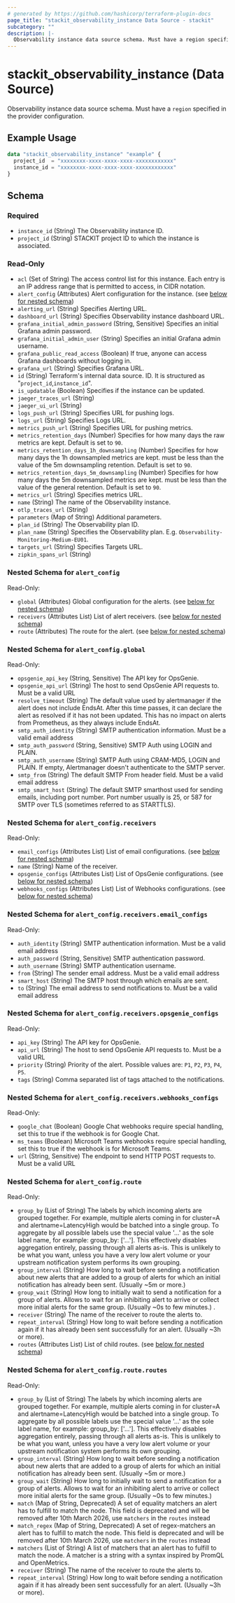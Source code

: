 ```yaml
---
# generated by https://github.com/hashicorp/terraform-plugin-docs
page_title: "stackit_observability_instance Data Source - stackit"
subcategory: ""
description: |-
  Observability instance data source schema. Must have a region specified in the provider configuration.
---
```


# stackit_observability_instance (Data Source)

Observability instance data source schema. Must have a `region` specified in the provider configuration.

## Example Usage

```terraform
data "stackit_observability_instance" "example" {
  project_id  = "xxxxxxxx-xxxx-xxxx-xxxx-xxxxxxxxxxxx"
  instance_id = "xxxxxxxx-xxxx-xxxx-xxxx-xxxxxxxxxxxx"
}
```

<!-- schema generated by tfplugindocs -->
## Schema

### Required

- `instance_id` (String) The Observability instance ID.
- `project_id` (String) STACKIT project ID to which the instance is associated.

### Read-Only

- `acl` (Set of String) The access control list for this instance. Each entry is an IP address range that is permitted to access, in CIDR notation.
- `alert_config` (Attributes) Alert configuration for the instance. (see [below for nested schema](#nestedatt--alert_config))
- `alerting_url` (String) Specifies Alerting URL.
- `dashboard_url` (String) Specifies Observability instance dashboard URL.
- `grafana_initial_admin_password` (String, Sensitive) Specifies an initial Grafana admin password.
- `grafana_initial_admin_user` (String) Specifies an initial Grafana admin username.
- `grafana_public_read_access` (Boolean) If true, anyone can access Grafana dashboards without logging in.
- `grafana_url` (String) Specifies Grafana URL.
- `id` (String) Terraform's internal data source. ID. It is structured as "`project_id`,`instance_id`".
- `is_updatable` (Boolean) Specifies if the instance can be updated.
- `jaeger_traces_url` (String)
- `jaeger_ui_url` (String)
- `logs_push_url` (String) Specifies URL for pushing logs.
- `logs_url` (String) Specifies Logs URL.
- `metrics_push_url` (String) Specifies URL for pushing metrics.
- `metrics_retention_days` (Number) Specifies for how many days the raw metrics are kept. Default is set to `90`.
- `metrics_retention_days_1h_downsampling` (Number) Specifies for how many days the 1h downsampled metrics are kept. must be less than the value of the 5m downsampling retention. Default is set to `90`.
- `metrics_retention_days_5m_downsampling` (Number) Specifies for how many days the 5m downsampled metrics are kept. must be less than the value of the general retention. Default is set to `90`.
- `metrics_url` (String) Specifies metrics URL.
- `name` (String) The name of the Observability instance.
- `otlp_traces_url` (String)
- `parameters` (Map of String) Additional parameters.
- `plan_id` (String) The Observability plan ID.
- `plan_name` (String) Specifies the Observability plan. E.g. `Observability-Monitoring-Medium-EU01`.
- `targets_url` (String) Specifies Targets URL.
- `zipkin_spans_url` (String)

<a id="nestedatt--alert_config"></a>
### Nested Schema for `alert_config`

Read-Only:

- `global` (Attributes) Global configuration for the alerts. (see [below for nested schema](#nestedatt--alert_config--global))
- `receivers` (Attributes List) List of alert receivers. (see [below for nested schema](#nestedatt--alert_config--receivers))
- `route` (Attributes) The route for the alert. (see [below for nested schema](#nestedatt--alert_config--route))

<a id="nestedatt--alert_config--global"></a>
### Nested Schema for `alert_config.global`

Read-Only:

- `opsgenie_api_key` (String, Sensitive) The API key for OpsGenie.
- `opsgenie_api_url` (String) The host to send OpsGenie API requests to. Must be a valid URL
- `resolve_timeout` (String) The default value used by alertmanager if the alert does not include EndsAt. After this time passes, it can declare the alert as resolved if it has not been updated. This has no impact on alerts from Prometheus, as they always include EndsAt.
- `smtp_auth_identity` (String) SMTP authentication information. Must be a valid email address
- `smtp_auth_password` (String, Sensitive) SMTP Auth using LOGIN and PLAIN.
- `smtp_auth_username` (String) SMTP Auth using CRAM-MD5, LOGIN and PLAIN. If empty, Alertmanager doesn't authenticate to the SMTP server.
- `smtp_from` (String) The default SMTP From header field. Must be a valid email address
- `smtp_smart_host` (String) The default SMTP smarthost used for sending emails, including port number. Port number usually is 25, or 587 for SMTP over TLS (sometimes referred to as STARTTLS).


<a id="nestedatt--alert_config--receivers"></a>
### Nested Schema for `alert_config.receivers`

Read-Only:

- `email_configs` (Attributes List) List of email configurations. (see [below for nested schema](#nestedatt--alert_config--receivers--email_configs))
- `name` (String) Name of the receiver.
- `opsgenie_configs` (Attributes List) List of OpsGenie configurations. (see [below for nested schema](#nestedatt--alert_config--receivers--opsgenie_configs))
- `webhooks_configs` (Attributes List) List of Webhooks configurations. (see [below for nested schema](#nestedatt--alert_config--receivers--webhooks_configs))

<a id="nestedatt--alert_config--receivers--email_configs"></a>
### Nested Schema for `alert_config.receivers.email_configs`

Read-Only:

- `auth_identity` (String) SMTP authentication information. Must be a valid email address
- `auth_password` (String, Sensitive) SMTP authentication password.
- `auth_username` (String) SMTP authentication username.
- `from` (String) The sender email address. Must be a valid email address
- `smart_host` (String) The SMTP host through which emails are sent.
- `to` (String) The email address to send notifications to. Must be a valid email address


<a id="nestedatt--alert_config--receivers--opsgenie_configs"></a>
### Nested Schema for `alert_config.receivers.opsgenie_configs`

Read-Only:

- `api_key` (String) The API key for OpsGenie.
- `api_url` (String) The host to send OpsGenie API requests to. Must be a valid URL
- `priority` (String) Priority of the alert. Possible values are: `P1`, `P2`, `P3`, `P4`, `P5`.
- `tags` (String) Comma separated list of tags attached to the notifications.


<a id="nestedatt--alert_config--receivers--webhooks_configs"></a>
### Nested Schema for `alert_config.receivers.webhooks_configs`

Read-Only:

- `google_chat` (Boolean) Google Chat webhooks require special handling, set this to true if the webhook is for Google Chat.
- `ms_teams` (Boolean) Microsoft Teams webhooks require special handling, set this to true if the webhook is for Microsoft Teams.
- `url` (String, Sensitive) The endpoint to send HTTP POST requests to. Must be a valid URL



<a id="nestedatt--alert_config--route"></a>
### Nested Schema for `alert_config.route`

Read-Only:

- `group_by` (List of String) The labels by which incoming alerts are grouped together. For example, multiple alerts coming in for cluster=A and alertname=LatencyHigh would be batched into a single group. To aggregate by all possible labels use the special value '...' as the sole label name, for example: group_by: ['...']. This effectively disables aggregation entirely, passing through all alerts as-is. This is unlikely to be what you want, unless you have a very low alert volume or your upstream notification system performs its own grouping.
- `group_interval` (String) How long to wait before sending a notification about new alerts that are added to a group of alerts for which an initial notification has already been sent. (Usually ~5m or more.)
- `group_wait` (String) How long to initially wait to send a notification for a group of alerts. Allows to wait for an inhibiting alert to arrive or collect more initial alerts for the same group. (Usually ~0s to few minutes.) .
- `receiver` (String) The name of the receiver to route the alerts to.
- `repeat_interval` (String) How long to wait before sending a notification again if it has already been sent successfully for an alert. (Usually ~3h or more).
- `routes` (Attributes List) List of child routes. (see [below for nested schema](#nestedatt--alert_config--route--routes))

<a id="nestedatt--alert_config--route--routes"></a>
### Nested Schema for `alert_config.route.routes`

Read-Only:

- `group_by` (List of String) The labels by which incoming alerts are grouped together. For example, multiple alerts coming in for cluster=A and alertname=LatencyHigh would be batched into a single group. To aggregate by all possible labels use the special value '...' as the sole label name, for example: group_by: ['...']. This effectively disables aggregation entirely, passing through all alerts as-is. This is unlikely to be what you want, unless you have a very low alert volume or your upstream notification system performs its own grouping.
- `group_interval` (String) How long to wait before sending a notification about new alerts that are added to a group of alerts for which an initial notification has already been sent. (Usually ~5m or more.)
- `group_wait` (String) How long to initially wait to send a notification for a group of alerts. Allows to wait for an inhibiting alert to arrive or collect more initial alerts for the same group. (Usually ~0s to few minutes.)
- `match` (Map of String, Deprecated) A set of equality matchers an alert has to fulfill to match the node. This field is deprecated and will be removed after 10th March 2026, use `matchers` in the `routes` instead
- `match_regex` (Map of String, Deprecated) A set of regex-matchers an alert has to fulfill to match the node. This field is deprecated and will be removed after 10th March 2026, use `matchers` in the `routes` instead
- `matchers` (List of String) A list of matchers that an alert has to fulfill to match the node. A matcher is a string with a syntax inspired by PromQL and OpenMetrics.
- `receiver` (String) The name of the receiver to route the alerts to.
- `repeat_interval` (String) How long to wait before sending a notification again if it has already been sent successfully for an alert. (Usually ~3h or more).
